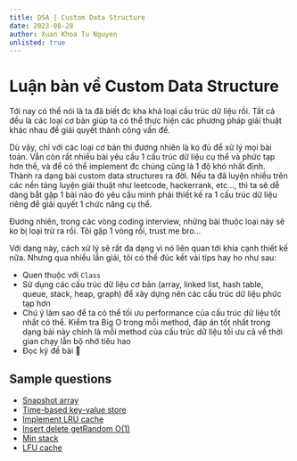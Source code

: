 ```yaml
---
title: DSA | Custom Data Structure
date: 2023-08-28
author: Xuan Khoa Tu Nguyen
unlisted: true
---
```


# Luận bàn về Custom Data Structure

Tới nay có thể nói là ta đã biết đc kha khá loại cấu trúc dữ liệu rồi. Tất cả đều là các loại cơ bản
giúp ta có thể thực hiện các phương pháp giải thuật khác nhau để giải quyết thành công vấn đề.

Dù vậy, chỉ với các loại cơ bản thì đương nhiên là ko đủ để xử lý mọi bài toán. Vẫn còn rất nhiều
bài yêu cầu 1 cấu trúc dữ liệu cụ thể và phức tạp hơn thế, và để có thể implement đc chúng cũng là 1
độ khó nhất định. Thành ra dạng bài custom data structures ra đời. Nếu ta đã luyện nhiều trên các
nền tảng luyện giải thuật như leetcode, hackerrank, etc..., thì ta sẽ dễ dàng bắt gặp 1 bài nào đó
 yêu cầu mình phải thiết kế ra 1 cấu trúc dữ liệu riêng để giải quyết 1 chức năng cụ thể.

Đương nhiên, trong các vòng coding interview, những bài thuộc loại này sẽ ko bị loại trừ ra rồi.
Tôi gặp 1 vòng rồi, trust me bro...

Với dạng này, cách xử lý sẽ rất đa dạng vì nó liên quan tới khía cạnh thiết kế nữa. Nhưng qua nhiều
lần giải, tôi có thể đúc kết vài tips hay ho như sau:

- Quen thuộc với `Class`
- Sử dụng các cấu trúc dữ liệu cơ bản (array, linked list, hash table, queue, stack, heap, graph)
để xây dựng nên các cấu trúc dữ liệu phức tạp hơn
- Chú ý làm sao để ta có thể tối ưu performance của cấu trúc dữ liệu tốt nhất có thể. Kiểm tra Big O
trong mỗi method, đáp án tốt nhất trong dạng bài này chính là mỗi method của cấu trúc dữ liệu tối ưu
cả về thời gian chạy lẫn bộ nhớ tiêu hao
- Đọc kỹ đề bài 🙂

## Sample questions

- [Snapshot array](https://leetcode.com/problems/snapshot-array)
- [Time-based key-value store](https://leetcode.com/problems/time-based-key-value-store)
- [Implement LRU cache](https://leetcode.com/problems/lru-cache)
- [Insert delete getRandom O(1)](https://leetcode.com/problems/insert-delete-getrandom-o1)
- [Min stack](https://leetcode.com/problems/min-stack)
- [LFU cache](https://leetcode.com/problems/lfu-cache)
